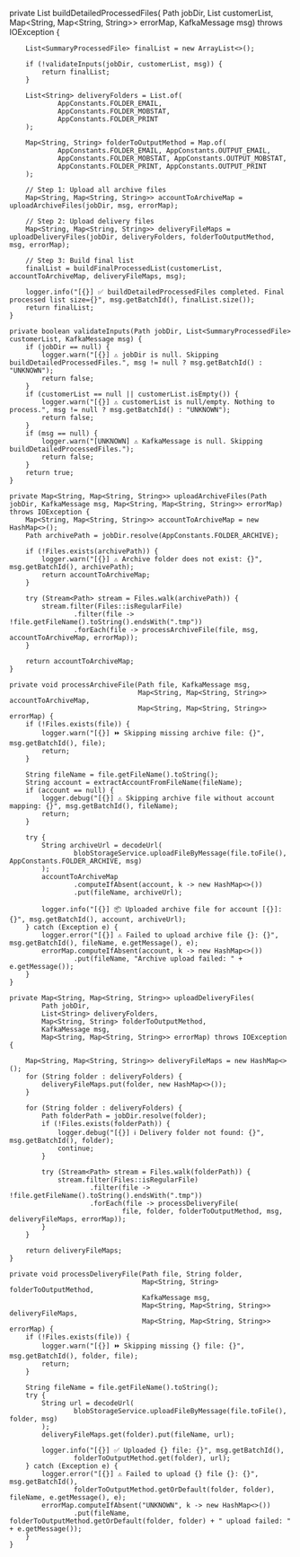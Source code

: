 private List<SummaryProcessedFile> buildDetailedProcessedFiles(
            Path jobDir,
            List<SummaryProcessedFile> customerList,
            Map<String, Map<String, String>> errorMap,
            KafkaMessage msg) throws IOException {

        List<SummaryProcessedFile> finalList = new ArrayList<>();

        if (!validateInputs(jobDir, customerList, msg)) {
            return finalList;
        }

        List<String> deliveryFolders = List.of(
                AppConstants.FOLDER_EMAIL,
                AppConstants.FOLDER_MOBSTAT,
                AppConstants.FOLDER_PRINT
        );

        Map<String, String> folderToOutputMethod = Map.of(
                AppConstants.FOLDER_EMAIL, AppConstants.OUTPUT_EMAIL,
                AppConstants.FOLDER_MOBSTAT, AppConstants.OUTPUT_MOBSTAT,
                AppConstants.FOLDER_PRINT, AppConstants.OUTPUT_PRINT
        );

        // Step 1: Upload all archive files
        Map<String, Map<String, String>> accountToArchiveMap = uploadArchiveFiles(jobDir, msg, errorMap);

        // Step 2: Upload delivery files
        Map<String, Map<String, String>> deliveryFileMaps = uploadDeliveryFiles(jobDir, deliveryFolders, folderToOutputMethod, msg, errorMap);

        // Step 3: Build final list
        finalList = buildFinalProcessedList(customerList, accountToArchiveMap, deliveryFileMaps, msg);

        logger.info("[{}] ✅ buildDetailedProcessedFiles completed. Final processed list size={}", msg.getBatchId(), finalList.size());
        return finalList;
    }

    private boolean validateInputs(Path jobDir, List<SummaryProcessedFile> customerList, KafkaMessage msg) {
        if (jobDir == null) {
            logger.warn("[{}] ⚠️ jobDir is null. Skipping buildDetailedProcessedFiles.", msg != null ? msg.getBatchId() : "UNKNOWN");
            return false;
        }
        if (customerList == null || customerList.isEmpty()) {
            logger.warn("[{}] ⚠️ customerList is null/empty. Nothing to process.", msg != null ? msg.getBatchId() : "UNKNOWN");
            return false;
        }
        if (msg == null) {
            logger.warn("[UNKNOWN] ⚠️ KafkaMessage is null. Skipping buildDetailedProcessedFiles.");
            return false;
        }
        return true;
    }

    private Map<String, Map<String, String>> uploadArchiveFiles(Path jobDir, KafkaMessage msg, Map<String, Map<String, String>> errorMap) throws IOException {
        Map<String, Map<String, String>> accountToArchiveMap = new HashMap<>();
        Path archivePath = jobDir.resolve(AppConstants.FOLDER_ARCHIVE);

        if (!Files.exists(archivePath)) {
            logger.warn("[{}] ⚠️ Archive folder does not exist: {}", msg.getBatchId(), archivePath);
            return accountToArchiveMap;
        }

        try (Stream<Path> stream = Files.walk(archivePath)) {
            stream.filter(Files::isRegularFile)
                    .filter(file -> !file.getFileName().toString().endsWith(".tmp"))
                    .forEach(file -> processArchiveFile(file, msg, accountToArchiveMap, errorMap));
        }

        return accountToArchiveMap;
    }

    private void processArchiveFile(Path file, KafkaMessage msg,
                                    Map<String, Map<String, String>> accountToArchiveMap,
                                    Map<String, Map<String, String>> errorMap) {
        if (!Files.exists(file)) {
            logger.warn("[{}] ⏩ Skipping missing archive file: {}", msg.getBatchId(), file);
            return;
        }

        String fileName = file.getFileName().toString();
        String account = extractAccountFromFileName(fileName);
        if (account == null) {
            logger.debug("[{}] ⚠️ Skipping archive file without account mapping: {}", msg.getBatchId(), fileName);
            return;
        }

        try {
            String archiveUrl = decodeUrl(
                    blobStorageService.uploadFileByMessage(file.toFile(), AppConstants.FOLDER_ARCHIVE, msg)
            );
            accountToArchiveMap
                    .computeIfAbsent(account, k -> new HashMap<>())
                    .put(fileName, archiveUrl);

            logger.info("[{}] 📦 Uploaded archive file for account [{}]: {}", msg.getBatchId(), account, archiveUrl);
        } catch (Exception e) {
            logger.error("[{}] ⚠️ Failed to upload archive file {}: {}", msg.getBatchId(), fileName, e.getMessage(), e);
            errorMap.computeIfAbsent(account, k -> new HashMap<>())
                    .put(fileName, "Archive upload failed: " + e.getMessage());
        }
    }

    private Map<String, Map<String, String>> uploadDeliveryFiles(
            Path jobDir,
            List<String> deliveryFolders,
            Map<String, String> folderToOutputMethod,
            KafkaMessage msg,
            Map<String, Map<String, String>> errorMap) throws IOException {

        Map<String, Map<String, String>> deliveryFileMaps = new HashMap<>();
        for (String folder : deliveryFolders) {
            deliveryFileMaps.put(folder, new HashMap<>());
        }

        for (String folder : deliveryFolders) {
            Path folderPath = jobDir.resolve(folder);
            if (!Files.exists(folderPath)) {
                logger.debug("[{}] ℹ️ Delivery folder not found: {}", msg.getBatchId(), folder);
                continue;
            }

            try (Stream<Path> stream = Files.walk(folderPath)) {
                stream.filter(Files::isRegularFile)
                        .filter(file -> !file.getFileName().toString().endsWith(".tmp"))
                        .forEach(file -> processDeliveryFile(
                                file, folder, folderToOutputMethod, msg, deliveryFileMaps, errorMap));
            }
        }

        return deliveryFileMaps;
    }

    private void processDeliveryFile(Path file, String folder,
                                     Map<String, String> folderToOutputMethod,
                                     KafkaMessage msg,
                                     Map<String, Map<String, String>> deliveryFileMaps,
                                     Map<String, Map<String, String>> errorMap) {
        if (!Files.exists(file)) {
            logger.warn("[{}] ⏩ Skipping missing {} file: {}", msg.getBatchId(), folder, file);
            return;
        }

        String fileName = file.getFileName().toString();
        try {
            String url = decodeUrl(
                    blobStorageService.uploadFileByMessage(file.toFile(), folder, msg)
            );
            deliveryFileMaps.get(folder).put(fileName, url);

            logger.info("[{}] ✅ Uploaded {} file: {}", msg.getBatchId(),
                    folderToOutputMethod.get(folder), url);
        } catch (Exception e) {
            logger.error("[{}] ⚠️ Failed to upload {} file {}: {}", msg.getBatchId(),
                    folderToOutputMethod.getOrDefault(folder, folder), fileName, e.getMessage(), e);
            errorMap.computeIfAbsent("UNKNOWN", k -> new HashMap<>())
                    .put(fileName, folderToOutputMethod.getOrDefault(folder, folder) + " upload failed: " + e.getMessage());
        }
    }
